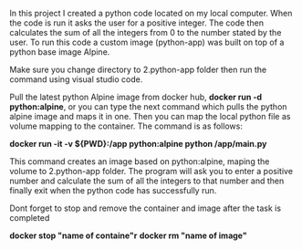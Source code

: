 In this project I created a python code located on my local computer. When the code is run it asks the user for a positive integer. The code then calculates the sum of all the integers from 0 to the number stated by the user. To run this code a custom image (python-app) was built on top of a python base image Alpine.

Make sure you change directory to 2.python-app folder then run the command using visual studio code.

Pull the latest python Alpine image from docker hub, **docker run -d python:alpine**, or you can type the next command which pulls the python alpine image and maps it in one. Then you can map the local python file as volume mapping to the container. The command is as follows:

**docker run -it -v ${PWD}:/app python:alpine python /app/main.py**

This command creates an image based on python:alpine, maping the volume to 2.python-app folder. The program will ask you to enter a positive number and calculate the sum of all the integers to that number and then finally exit when the python code has successfully run. 

Dont forget to stop and remove the container and image after the task is completed

**docker stop "name of containe"r**
**docker rm "name of image"**
